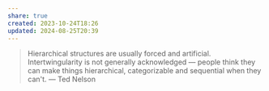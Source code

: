 ```yaml
---
share: true
created: 2023-10-24T18:26
updated: 2024-08-25T20:39
---
```

> Hierarchical structures are usually forced and artificial. Intertwingularity is not generally acknowledged — people think they can make things hierarchical, categorizable and sequential when they can't.
> — Ted Nelson
